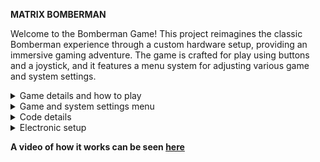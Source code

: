 __MATRIX BOMBERMAN__ <br>

Welcome to the Bomberman Game! This project reimagines the classic Bomberman experience through a custom hardware setup, providing an immersive gaming adventure. The game is crafted for play using buttons and a joystick, and it features a menu system for adjusting various game and system settings.




<details>
  <summary>Game details and how to play</summary>

    In this section, you'll find game details on how to play MATRIX BOMBERMAN. Understand the basic rules, controls, and how to strategically place bombs in the timeless Bomberman style.
    

    - GAME OBJECTIVE
      The goal of the game is to destroy all the walls, strategically placing bombs so that the player does not lose his life.

    - PLAYER:
      In this dynamic gaming experience, players are easily identifiable by their distinctive slow blinking. Tha player can navigate thorugh spaces without walls. Despite their inability to pass through walls, players possess the power to destroy them using two distinct types of bombs. The small bomb is deployable at any time, while the large bomb becomes available only after reaching a specific score. Both bombs are visually marked by a rapid blink, signaling their impending explosion.

    -MAP:
      At the start of each new game, the game map undergoes a dynamic transformation. Walls are randomly positioned, creating a unique and challenging environment. Walls can be categorized into two types: those susceptible to both bomb types, easily identified by their steady appearance, and those exclusively destructible by the large bomb, distinguished by an intense, rapid blink.

    -BOMBS:
      The primary objective is to strategically demolish all walls by placing bombs. The arsenal includes a small bomb, deployable at the player's discretion, and a large bomb, unlocked only after achieving a specific score. Both bombs are visually marked by a rapid blink.


    -Controls:
      Player movements are seamlessly controlled through a joystick, providing precision in navigating the game environment. The small bomb can be activated with a press of the joystick button, while the large bomb requires a deliberate press of a separate, dedicated button.

    -Audio Experience:
      Throughout the game, players are accompanied by specific sounds that enhance the gaming experience. These sounds, representative of in-game actions, can be customized to personal preference, allowing players to toggle them on or off in the settings under the sound-specific option.
  
  
  
</details>

<details>
<summary>Game and system settings menu
</summary>

    Explore the menu system designed for MATRIX BOMBERMAN. This section provides insights into adjusting game settings and discover system settings for customizing display options, sound preferences, and control mappings.

    - Main Menu has three options:
        Start Game -> starts the game
        Settings -> enters Sub Menu
        About -> gives relevant info about the game
    - Sub Menu has the following option
        Matrix Brightness
        LCD Brightness
        Best Scores
        Reset Scores
        Sound
        Back to Main Menu

</details>

<details>

<summary>Code details</summary>
   
  The following libraries have been used:

     "LiquidCrystal.h"

     "LedControl.h" 

     "EEPROM.h"
  
__More about the code here [here](https://youtube.com/shorts/eV0GxsFZj0g?feature=share)__

</details>
<details>
<summary>Electronic setup</summary>

</details>


__A video of how it works can be seen [here](https://youtube.com/shorts/eV0GxsFZj0g?feature=share)__



